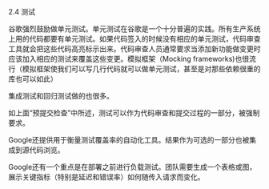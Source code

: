 2.4 测试

谷歌强烈鼓励做单元测试。单元测试在谷歌是一个十分普遍的实践。所有生产系统上用的代码都要有单元测试。如果代码签入的时候没有相应的单元测试，代码审查工具就会把这些代码高亮标示出来。代码审查人员通常要求当添加新功能做变更时应该加入相应的测试来覆盖这些变更。模拟框架（Mocking frameworks)也很流行（模拟框架使我们可以写几行代码就可以做单元测试，甚至是对那些依赖很重的库也可以如此）

集成测试和回归测试做的也很多。

如上面“预提交检查”中所述，测试可以作为代码审查和提交过程的一部分，被强制要求。

Google还提供用于衡量测试覆盖率的自动化工具。结果作为可选的一部分也被集成到源代码浏览。

Google还有一个重点是在部署之前进行负载测试。团队需要生成一个表格或图，展示关键指标（特别是延迟和错误率）如何随传入请求而变化。
